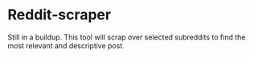 # Reddit-scraper
Still in a buildup. This tool will scrap over selected subreddits to find the most relevant and descriptive post.
